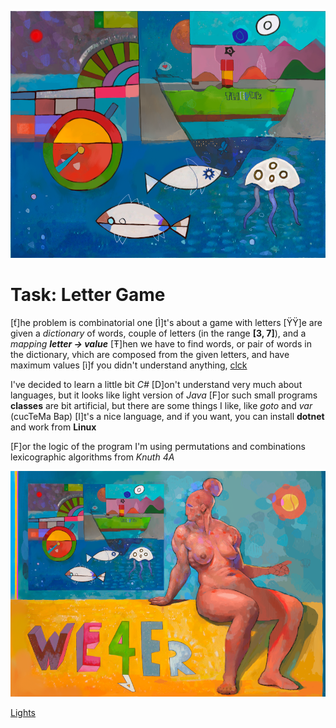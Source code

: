 ![](pix/Te7epuk.png)

# Task: Letter Game
[ť]he problem is combinatorial one [Ì]t's about a game with letters
[ŸŸ]e are given a *dictionary* of words, couple of letters
(in the range **[3, 7]**), and a *mapping* ***letter -> value***
[Ŧ]hen we have to find words, or pair of words in the dictionary,
vhich are composed from the given letters, and have maximum values
[ì]f you didn't understand anything,
[clck](https://ioinformatics.org/files/ioi1995problem4.pdf)

I've decided to learn  a little bit *C#* [D]on't understand very much
about languages, but it looks like light version of *Java* [F]or such
small programs **classes** are bit artificial, but there are some things
I like, like *goto* and *var* (cucTeMa Bap) [I]t's a nice language, and 
if you want, you can install **dotnet** and work from **Linux**

[F]or the logic of the program I'm using permutations and combinations
lexicographic algorithms from *Knuth 4A*

![](pix/Mope3.png)

[Lights](https://youtu.be/TJpAYZhJgJ4)
